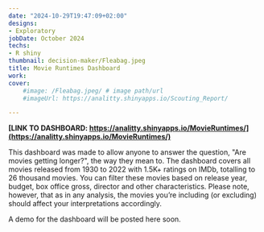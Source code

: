 ```yaml
---
date: "2024-10-29T19:47:09+02:00"
designs:
- Exploratory 
jobDate: October 2024
techs:
- R shiny
thumbnail: decision-maker/Fleabag.jpeg
title: Movie Runtimes Dashboard
work:
cover:
    #image: /Fleabag.jpeg/ # image path/url
    #imageUrl: https://analitty.shinyapps.io/Scouting_Report/

---
```


**[LINK TO DASHBOARD: https://analitty.shinyapps.io/MovieRuntimes/](https://analitty.shinyapps.io/MovieRuntimes/)**


This dashboard was made to allow anyone to answer the question, "Are movies getting longer?", the way they mean to. The dashboard covers all movies released from 1930 to 2022 with 1.5K+ ratings on IMDb, totalling to 26 thousand movies. You can filter these movies based on release year, budget, box office gross, director and other characteristics. Please note, however, that as in any analysis, the movies you’re including (or excluding) should affect your interpretations accordingly.

A demo for the dashboard will be posted here soon.